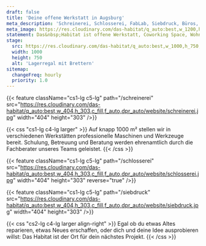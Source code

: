 ```yaml
---
draft: false
title: 'Deine offene Werkstatt in Augsburg'
meta_description: 'Schreinerei, Schlosserei, FabLab, Siebdruck, Büros, Coworking und mehr auf über 1000 m². Lebensraum für deine Projekte.'
meta_image: https://res.cloudinary.com/das-habitat/q_auto:best,w_1200,h_800,c_fill,f_auto,dpr_auto/v1567587764/website/aussen.jpg
statement: Das&nbsp;Habitat ist offene Werkstatt, Coworking Space, Wohnzimmer für Macher, und Lebensraum für Visionäre, ein Zuhause für alle. Das&nbsp;Habitat ist der Ort an dem alles möglich&nbsp;wird.
stage:
  src: https://res.cloudinary.com/das-habitat/q_auto:best,w_1000,h_750,c_fill,f_auto,dpr_auto/v1566337150/website/start.jpg
  width: 1000
  height: 750
  alt: 'Lagerregal mit Brettern'
sitemap:
  changeFreq: hourly
  priority: 1.0
---
```


{{< feature className="cs1-lg c5-lg" path="/schreinerei" src="https://res.cloudinary.com/das-habitat/q_auto:best,w_404,h_303,c_fill,f_auto,dpr_auto/website/schreinerei.jpg" width="404" height="303" />}}

{{< css "cs1-lg c4-lg larger" >}}
Auf knapp 1000 m² stellen wir in verschiedenen Werkstätten professionelle Maschinen und Werkzeuge bereit. Schulung, Betreuung und Beratung werden ehrenamtlich durch die Fachberater unseres Teams geleistet.
{{< /css >}}

{{< feature className="cs1-lg c5-lg" path="/schlosserei" src="https://res.cloudinary.com/das-habitat/q_auto:best,w_404,h_303,c_fill,f_auto,dpr_auto/website/schlosserei.jpg" width="404" height="303" reverse="true" />}}

{{< feature className="cs1-lg c5-lg" path="/siebdruck" src="https://res.cloudinary.com/das-habitat/q_auto:best,w_404,h_303,c_fill,f_auto,dpr_auto/website/siebdruck.jpg" width="404" height="303" />}}

{{< css "cs2-lg c4-lg larger align-right" >}}
Egal ob du etwas Altes reparieren, etwas Neues erschaffen, oder dich und deine Idee ausprobieren willst: Das Habitat ist der Ort für dein nächstes Projekt.
{{< /css >}}
